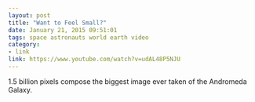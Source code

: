 ```yaml
---
layout: post
title: "Want to Feel Small?"
date: January 21, 2015 09:51:01
tags: space astronauts world earth video
category:
- link
link: https://www.youtube.com/watch?v=udAL48P5NJU
---
```


1.5 billion pixels compose the biggest image ever taken of the Andromeda Galaxy.
